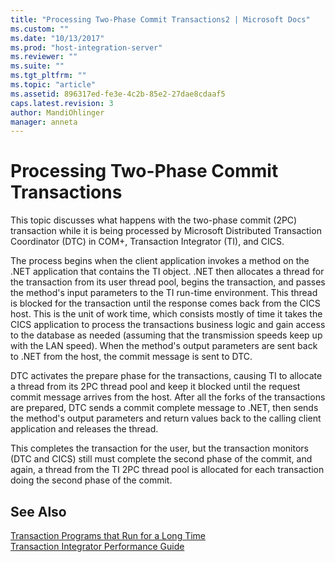 ```yaml
---
title: "Processing Two-Phase Commit Transactions2 | Microsoft Docs"
ms.custom: ""
ms.date: "10/13/2017"
ms.prod: "host-integration-server"
ms.reviewer: ""
ms.suite: ""
ms.tgt_pltfrm: ""
ms.topic: "article"
ms.assetid: 896317ed-fe3e-4c2b-85e2-27dae8cdaaf5
caps.latest.revision: 3
author: MandiOhlinger
manager: anneta
---
```

# Processing Two-Phase Commit Transactions
This topic discusses what happens with the two-phase commit (2PC) transaction while it is being processed by Microsoft Distributed Transaction Coordinator (DTC) in COM+, Transaction Integrator (TI), and CICS.  
  
 The process begins when the client application invokes a method on the .NET application that contains the TI object. .NET then allocates a thread for the transaction from its user thread pool, begins the transaction, and passes the method's input parameters to the TI run-time environment. This thread is blocked for the transaction until the response comes back from the CICS host. This is the unit of work time, which consists mostly of time it takes the CICS application to process the transactions business logic and gain access to the database as needed (assuming that the transmission speeds keep up with the LAN speed). When the method's output parameters are sent back to .NET from the host, the commit message is sent to DTC.  
  
 DTC activates the prepare phase for the transactions, causing TI to allocate a thread from its 2PC thread pool and keep it blocked until the request commit message arrives from the host. After all the forks of the transactions are prepared, DTC sends a commit complete message to .NET, then sends the method's output parameters and return values back to the calling client application and releases the thread.  
  
 This completes the transaction for the user, but the transaction monitors (DTC and CICS) still must complete the second phase of the commit, and again, a thread from the TI 2PC thread pool is allocated for each transaction doing the second phase of the commit.  
  
## See Also  
 [Transaction Programs that Run for a Long Time](../core/transaction-programs-that-run-for-a-long-time.md)   
 [Transaction Integrator Performance Guide](../core/transaction-integrator-performance-guide.md)